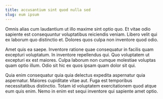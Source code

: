 ```yaml
---
title: accusantium sint quod nulla sed
slug: eum ipsum
---
```


Omnis alias cum laudantium ut illo maxime sint optio quo. Et vitae odio sapiente est consequuntur voluptatibus reiciendis veniam. Libero velit qui ex laborum quo distinctio et. Dolores quos culpa non inventore quod odio.

Amet quis ea saepe. Inventore ratione quae consequatur in facilis quam excepturi voluptatum. In inventore repellendus qui. Quo voluptatem ut excepturi ex est maiores. Culpa laborum non cumque molestiae voluptas quam optio illum. Odio sit hic ex quos ipsam quam dolor sit qui.

Quia enim consequatur quia quia delectus expedita aspernatur quia aspernatur. Maiores cupiditate vitae aut. Fuga est temporibus necessitatibus distinctio. Totam id voluptatem exercitationem quod atque eum quis enim. Nemo in enim est sequi inventore qui sapiente amet optio.
